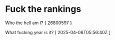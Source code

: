 # Fuck the rankings

Who the hell am I?
{ 26800597 }

What fucking year is it?
[ 2025-04-08T05:56:40Z ]
